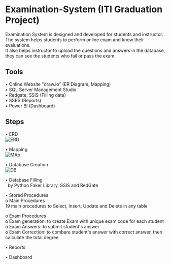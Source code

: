 # Examination-System (ITI Graduation Project)
Examination System is designed and developed for students and instructor. The system helps students to perform online exam and know their evaluations.<br /> 
It also helps instructor to upload the questions and answers in the database, they can see the students who fail or pass the exam.

## Tools
• Online Website "draw.io" (ER Diagram, Mapping) <br />
•	SQL Server Management Studio <br />
•	Redgate, SSIS (Filling data) <br />
•	SSRS (Reports) <br />
•	Power BI (Dashboard) <br />

## Steps
•	ERD <br />
![ERD](https://user-images.githubusercontent.com/57462948/227804406-bbbc2d70-c929-48eb-9fa8-52ca26e90075.png)

•	Mapping <br />
![MAp](https://user-images.githubusercontent.com/57462948/227804526-4d47eb0a-0ef7-4ff2-8e85-c396796b8136.png)

•	Database Creation <br />
![DB](https://user-images.githubusercontent.com/57462948/227788838-e0ae2988-cc78-4c2c-9d7e-03bf2da3db39.png)

•	Database Filling <br />
  &nbsp;  by Python Faker Library, SSIS and RedGate

•	Stored Procedures <br />
o	Main Procedures <br />
        19 main procedures to Select, Insert, Update and Delete in any table<br />
        
o	Exam Procedures <br /> 
        o	Exam generation: to create Exam with unique exam code for each student <br />
        o	Exam Answers: to submit student's answer <br />
        o	Exam Correction: to combare student's answer with correct answer, then calculate the total degree <br />

•	Reports <br />

•	Dashboard <br />
